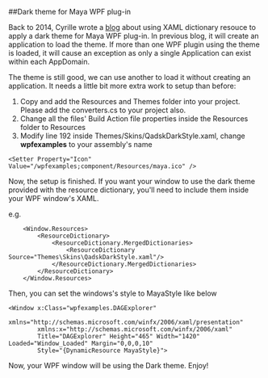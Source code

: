 ##Dark theme for Maya WPF plug-in

Back to 2014, Cyrille wrote a [blog](https://around-the-corner.typepad.com/adn/2014/01/applying-the-maya-dark-color-scheme-to-wpf.html) about using XAML dictionary resouce to apply a dark theme for Maya WPF plug-in. In previous blog, it will create an application to load the theme. If more than one WPF plugin using the theme is loaded, it will cause an exception as only a single Application can exist within each AppDomain.

The theme is still good, we can use another to load it without creating an application. It needs a little bit more extra work to setup than before:

1. Copy and add the Resources and Themes folder into your project. Please add the converters.cs to your project also.
2. Change all the files' Build Action file properties inside the Resources folder to Resources
3. Modify line 192 inside Themes/Skins/QadskDarkStyle.xaml, change **wpfexamples** to your assembly's name
````
<Setter Property="Icon" Value="/wpfexamples;component/Resources/maya.ico" />
````

Now, the setup is finished. If you want your window to use the dark theme provided with the resource dictionary, you'll need to include them inside your WPF window's XAML.

e.g.
````
    <Window.Resources>
        <ResourceDictionary>
            <ResourceDictionary.MergedDictionaries>
                <ResourceDictionary Source="Themes\Skins\QadskDarkStyle.xaml"/>
            </ResourceDictionary.MergedDictionaries>
        </ResourceDictionary>
    </Window.Resources>
````

Then, you can set the windows's style to MayaStyle like below
````
<Window x:Class="wpfexamples.DAGExplorer"
        xmlns="http://schemas.microsoft.com/winfx/2006/xaml/presentation"
        xmlns:x="http://schemas.microsoft.com/winfx/2006/xaml"
        Title="DAGExplorer" Height="465" Width="1420" Loaded="Window_Loaded" Margin="0,0,0,10"
        Style="{DynamicResource MayaStyle}">
````

Now, your WPF window will be using the Dark theme. Enjoy!
